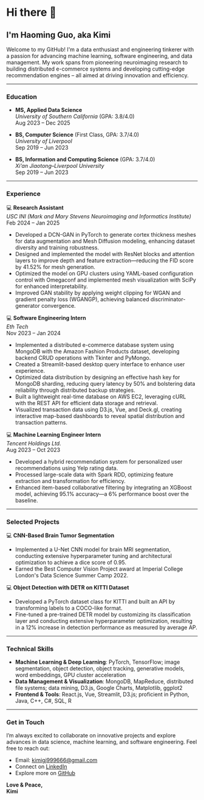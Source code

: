 # Hi there 👋

## I'm Haoming Guo, aka Kimi

Welcome to my GitHub! I'm a data enthusiast and engineering tinkerer with a passion for advancing machine learning, software engineering, and data management. My work spans from pioneering neuroimaging research to building distributed e-commerce systems and developing cutting-edge recommendation engines – all aimed at driving innovation and efficiency. 

---

### Education

- **MS, Applied Data Science**  
  *University of Southern California* (GPA: 3.8/4.0)  
  Aug 2023 – Dec 2025

- **BS, Computer Science** (First Class, GPA: 3.7/4.0)  
  *University of Liverpool*  
  Sep 2019 – Jun 2023

- **BS, Information and Computing Science** (GPA: 3.7/4.0)  
  *Xi’an Jiaotong–Liverpool University*  
  Sep 2019 – Jun 2023

---

### Experience

💻 **Research Assistant**  
*USC INI (Mark and Mary Stevens Neuroimaging and Informatics Institute)*  
Feb 2024 – Jan 2025  
- Developed a DCN-GAN in PyTorch to generate cortex thickness meshes for data augmentation and Mesh Diffusion modeling, enhancing dataset diversity and training robustness.
- Designed and implemented the model with ResNet blocks and attention layers to improve depth and feature extraction—reducing the FID score by 41.52% for mesh generation.
- Optimized the model on GPU clusters using YAML-based configuration control with Omegaconf and implemented mesh visualization with SciPy for enhanced interpretability.
- Improved GAN stability by applying weight clipping for WGAN and gradient penalty loss (WGANGP), achieving balanced discriminator-generator convergence.

💻 **Software Engineering Intern**  
*Eth Tech*  
Nov 2023 – Jan 2024  
- Implemented a distributed e-commerce database system using MongoDB with the Amazon Fashion Products dataset, developing backend CRUD operations with Tkinter and PyMongo.
- Created a Streamlit-based desktop query interface to enhance user experience.
- Optimized data distribution by designing an effective hash key for MongoDB sharding, reducing query latency by 50% and bolstering data reliability through distributed backup strategies.
- Built a lightweight real-time database on AWS EC2, leveraging cURL with the REST API for efficient data storage and retrieval.
- Visualized transaction data using D3.js, Vue, and Deck.gl, creating interactive map-based dashboards to reveal spatial distribution and transaction patterns.

💻 **Machine Learning Engineer Intern**  
*Tencent Holdings Ltd.*  
Aug 2023 – Oct 2023  
- Developed a hybrid recommendation system for personalized user recommendations using Yelp rating data.
- Processed large-scale data with Spark RDD, optimizing feature extraction and transformation for efficiency.
- Enhanced item-based collaborative filtering by integrating an XGBoost model, achieving 95.1% accuracy—a 6% performance boost over the baseline.

---

### Selected Projects

💻 **CNN-Based Brain Tumor Segmentation**  
- Implemented a U-Net CNN model for brain MRI segmentation, conducting extensive hyperparameter tuning and architectural optimization to achieve a dice score of 0.95.
- Earned the Best Computer Vision Project award at Imperial College London's Data Science Summer Camp 2022.

💻 **Object Detection with DETR on KITTI Dataset**  
- Developed a PyTorch dataset class for KITTI and built an API by transforming labels to a COCO-like format.
- Fine-tuned a pre-trained DETR model by customizing its classification layer and conducting extensive hyperparameter optimization, resulting in a 12% increase in detection performance as measured by average AP.

---

### Technical Skills

- **Machine Learning & Deep Learning**: PyTorch, TensorFlow; image segmentation, object detection, object tracking, generative models, word embeddings, GPU cluster acceleration  
- **Data Management & Visualization**: MongoDB, MapReduce, distributed file systems; data mining, D3.js, Google Charts, Matplotlib, ggplot2  
- **Frontend & Tools**: React.js, Vue, Streamlit, D3.js; proficient in Python, Java, C++, C#, SQL, R

---

### Get in Touch

I’m always excited to collaborate on innovative projects and explore advances in data science, machine learning, and software engineering. Feel free to reach out:

- Email: [kimigj999666@gmail.com](mailto:kimigj999666@gmail.com)
- Connect on [LinkedIn](https://www.linkedin.com/in/kimi-haoming/)
- Explore more on [GitHub](https://github.com/Kym1ng)

**Love & Peace,  
Kimi**
